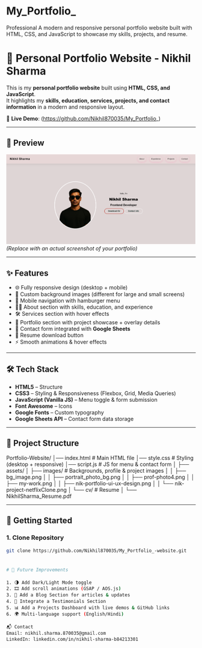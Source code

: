 # My_Portfolio_
Professional  A modern and responsive personal portfolio website built with HTML, CSS, and JavaScript to showcase my skills, projects, and resume. 

# 🌟 Personal Portfolio Website - Nikhil Sharma

This is my **personal portfolio website** built using **HTML, CSS, and JavaScript**.  
It highlights my **skills, education, services, projects, and contact information** in a modern and responsive layout.

🔗 **Live Demo**: (https://github.com/Nikhil870035/My_Portfolio_)

---

## 📸 Preview
![Portfolio Screenshot](assets/images/my-work.png)  
*(Replace with an actual screenshot of your portfolio)*

---

## ✨ Features
- 🌐 Fully responsive design (desktop + mobile)
- 🎨 Custom background images (different for large and small screens)
- 📱 Mobile navigation with hamburger menu
- 👨‍💻 About section with skills, education, and experience
- 🛠 Services section with hover effects
- 💼 Portfolio section with project showcase + overlay details
- 📩 Contact form integrated with **Google Sheets**
- 📄 Resume download button
- ⚡ Smooth animations & hover effects

---

## 🛠️ Tech Stack
- **HTML5** – Structure
- **CSS3** – Styling & Responsiveness (Flexbox, Grid, Media Queries)
- **JavaScript (Vanilla JS)** – Menu toggle & form submission
- **Font Awesome** – Icons
- **Google Fonts** – Custom typography
- **Google Sheets API** – Contact form data storage

---

## 📂 Project Structure
Portfolio-Website/
│── index.html # Main HTML file
│── style.css # Styling (desktop + responsive)
│── script.js # JS for menu & contact form
│
├── assets/
│ ├── images/ # Backgrounds, profile & project images
│ │ ├── bg_image.png
│ │ ├── portrait_photo_bg.png
│ │ ├── prof-photo4.png
│ │ ├── my-work.png
│ │ ├── nik-portfolio-ui-ux-design.png
│ │ └── nik-project-netflixClone.png
│ └── cv/ # Resume
│ └── NikhilSharma_Resume.pdf


---

## 🚀 Getting Started

### 1. Clone Repository
```bash
git clone https://github.com/Nikhil870035/My_Portfolio_-website.git


# 🔮 Future Improvements

1. 🌗 Add Dark/Light Mode toggle
2. 🎞 Add scroll animations (GSAP / AOS.js)
3. 📰 Add a Blog Section for articles & updates
4. 🎤 Integrate a Testimonials Section
5. 📊 Add a Projects Dashboard with live demos & GitHub links
6. 🌍 Multi-language support (English/Hindi)

📬 Contact
Email: nikhil.sharma.870035@gmail.com
LinkedIn: linkedin.com/in/nikhil-sharma-b84213301
